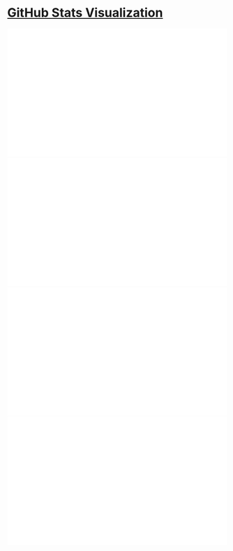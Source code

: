 # [GitHub Stats Visualization](https://github.com/jstrieb/github-stats)

<!--
https://github.community/t/support-theme-context-for-images-in-light-vs-dark-mode/147981/84
-->
<a href="https://github.com/Sommervt/hi">
  <img src="https://github.com/Sommervt/hi/blob/master/generated/overview.svg#gh-dark-mode-only" />
  <img src="https://github.com/Sommervt/hi/blob/master/generated/languages.svg#gh-dark-mode-only" />
  <img src="https://github.com/Sommervt/hi/blob/master/generated/overview.svg#gh-light-mode-only" />
  <img src="https://github.com/Sommervt/hi/blob/master/generated/languages.svg#gh-light-mode-only" />
</a>
